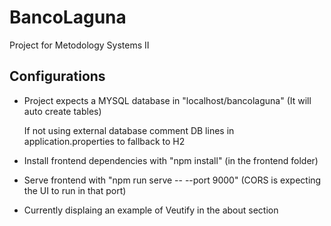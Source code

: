 # BancoLaguna
Project for Metodology Systems II

## Configurations

- Project expects a MYSQL database in "localhost/bancolaguna" (It will auto create tables)
    
    If not using external database comment DB lines in application.properties to fallback to H2

- Install frontend dependencies with "npm install" (in the frontend folder)

- Serve frontend with "npm run serve -- --port 9000" (CORS is expecting the UI to run in that port)

- Currently displaing an example of Veutify in the about section
